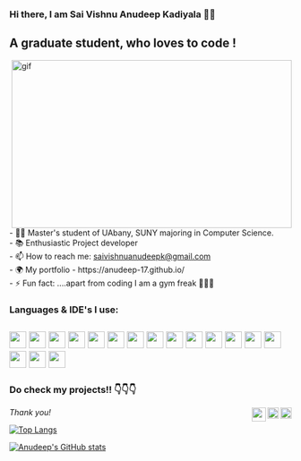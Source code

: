### Hi there, I am Sai Vishnu Anudeep Kadiyala 👋👋
 
## A graduate student, who loves to code !
<p><img align= "right" alt="gif" src="output-onlinegiftools.gif" width="500px" height = "300px"/></p>

<p align = "left">
- 👨‍🎓 Master's student of UAbany, SUNY majoring in Computer Science.<br/>
- 📚 Enthusiastic Project developer <br/>
- 📫 How to reach me: <a href="mailto:saivishnuanudeepk@gmail.com">saivishnuanudeepk@gmail.com</a><br/>
- 🌍 My portfolio - https://anudeep-17.github.io/<br/>
- ⚡ Fun fact: ....apart from coding I am a        gym freak 🏋️‍♂️😁<br/>
</p>


### Languages & IDE's I use:
<img src="https://img.icons8.com/color/48/000000/java-coffee-cup-logo--v2.png" width="30px"/> <img src="https://img.icons8.com/color/48/000000/flutter.png" width="30px"/> <img src="https://img.icons8.com/color/48/000000/c-programming.png" width="30px"/> <img src="https://img.icons8.com/color/48/000000/python--v1.png" width="30px"/> <img src="https://img.icons8.com/color/48/000000/html-5.png" width="30px"/> <img src="https://img.icons8.com/color/48/000000/css3.png" width="30px"/> <img src="https://img.icons8.com/color/48/000000/javascript--v1.png" width="30px"/> <img src="https://img.icons8.com/color/48/000000/android-studio--v2.png" width="30px"/> <img src="https://img.icons8.com/office/40/000000/java-eclipse.png" width="30px"/> <img src="https://img.icons8.com/color/48/000000/visual-studio-code-2019.png" width="30px"/> <img src="http://www.itzgeek.com/wp-content/uploads/2012/02/NetBeans-Logo.png" width="30px"/> <img src="https://img.icons8.com/color/48/000000/mysql-logo.png" width="30px"/> <img src="https://img.icons8.com/color/48/000000/git.png" width="30px"/>
<img src="https://user-images.githubusercontent.com/54953858/200421208-37f0126d-6069-4bce-ac7f-78fcfd5543a3.png" width="30px"/>
<img src="https://user-images.githubusercontent.com/54953858/200421526-1caa21eb-e90e-41ae-a45d-aeffe31a838e.png" width="30px"/>
<img src="https://user-images.githubusercontent.com/54953858/200421708-c4dc29a9-64fa-4a66-b9b6-910ab622e9e4.png" width="30px"/>
<img src="https://img.icons8.com/color/48/null/docker.png" width="30px"/>
---

### Do check my projects!! 👇👇👇 
*Thank you!* 
<a href="https://www.instagram.com/anudeep.7/"><img align="right" src="https://img.icons8.com/color/48/000000/instagram-new--v1.png" width = "20px"/></a>
<a href="https://www.linkedin.com/in/saivishnuanudeepkadiyala/"><img align="right" src="https://img.icons8.com/color/48/000000/linkedin.png" width ="20px"/></a>
<a href="https://anudeep-17.github.io/"><img align = "right" src="https://img.icons8.com/external-becris-flat-becris/64/000000/external-portfolio-business-management-becris-flat-becris.png" width ="25px"/></a>


[![Top Langs](https://github-readme-stats.vercel.app/api/top-langs/?username=anudeep-17&layout=compact&hide=css,scss,tsql,racket,html&theme=tokyonight)](https://github.com/anuraghazra/github-readme-stats)
 
[![Anudeep's GitHub stats](https://awesome-github-stats.azurewebsites.net/user-stats/anudeep-17?cardType=level-alternate&theme=gotham)](https://github.com/anuraghazra/github-readme-stats)

<!-- [![GitHub Streak](https://streak-stats.demolab.com/?user=anudeep-17&theme=gotham)](https://git.io/streak-stats) -->

